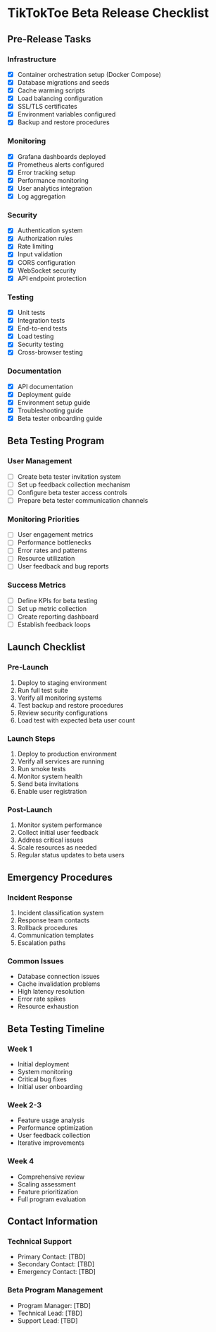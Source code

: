# TikTokToe Beta Release Checklist

## Pre-Release Tasks

### Infrastructure
- [x] Container orchestration setup (Docker Compose)
- [x] Database migrations and seeds
- [x] Cache warming scripts
- [x] Load balancing configuration
- [x] SSL/TLS certificates
- [x] Environment variables configured
- [x] Backup and restore procedures

### Monitoring
- [x] Grafana dashboards deployed
- [x] Prometheus alerts configured
- [x] Error tracking setup
- [x] Performance monitoring
- [x] User analytics integration
- [x] Log aggregation

### Security
- [x] Authentication system
- [x] Authorization rules
- [x] Rate limiting
- [x] Input validation
- [x] CORS configuration
- [x] WebSocket security
- [x] API endpoint protection

### Testing
- [x] Unit tests
- [x] Integration tests
- [x] End-to-end tests
- [x] Load testing
- [x] Security testing
- [x] Cross-browser testing

### Documentation
- [x] API documentation
- [x] Deployment guide
- [x] Environment setup guide
- [x] Troubleshooting guide
- [x] Beta tester onboarding guide

## Beta Testing Program

### User Management
- [ ] Create beta tester invitation system
- [ ] Set up feedback collection mechanism
- [ ] Configure beta tester access controls
- [ ] Prepare beta tester communication channels

### Monitoring Priorities
- [ ] User engagement metrics
- [ ] Performance bottlenecks
- [ ] Error rates and patterns
- [ ] Resource utilization
- [ ] User feedback and bug reports

### Success Metrics
- [ ] Define KPIs for beta testing
- [ ] Set up metric collection
- [ ] Create reporting dashboard
- [ ] Establish feedback loops

## Launch Checklist

### Pre-Launch
1. Deploy to staging environment
2. Run full test suite
3. Verify all monitoring systems
4. Test backup and restore procedures
5. Review security configurations
6. Load test with expected beta user count

### Launch Steps
1. Deploy to production environment
2. Verify all services are running
3. Run smoke tests
4. Monitor system health
5. Send beta invitations
6. Enable user registration

### Post-Launch
1. Monitor system performance
2. Collect initial user feedback
3. Address critical issues
4. Scale resources as needed
5. Regular status updates to beta users

## Emergency Procedures

### Incident Response
1. Incident classification system
2. Response team contacts
3. Rollback procedures
4. Communication templates
5. Escalation paths

### Common Issues
- Database connection issues
- Cache invalidation problems
- High latency resolution
- Error rate spikes
- Resource exhaustion

## Beta Testing Timeline

### Week 1
- Initial deployment
- System monitoring
- Critical bug fixes
- Initial user onboarding

### Week 2-3
- Feature usage analysis
- Performance optimization
- User feedback collection
- Iterative improvements

### Week 4
- Comprehensive review
- Scaling assessment
- Feature prioritization
- Full program evaluation

## Contact Information

### Technical Support
- Primary Contact: [TBD]
- Secondary Contact: [TBD]
- Emergency Contact: [TBD]

### Beta Program Management
- Program Manager: [TBD]
- Technical Lead: [TBD]
- Support Lead: [TBD]

